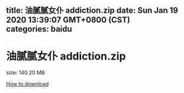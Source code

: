 
title: 油腻腻女仆 addiction.zip
date: Sun Jan 19 2020 13:39:07 GMT+0800 (CST)    
categories: baidu
---

# 油腻腻女仆 addiction.zip
size: 140.20 MB
 
 

[How to download](https://bpcam.bemobtrk.com/go/2ceec3aa-1ca2-46d6-b9ff-aaa5c184517c?jno=4246)